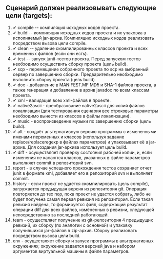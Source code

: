 ## Cценарий должен реализовывать следующие цели (targets):

1. ✔ compile -- компиляция исходных кодов проекта.
2. ✔ build -- компиляция исходных кодов проекта и их упаковка в исполняемый jar-архив. Компиляцию исходных кодов реализовать посредством вызова цели compile.
3. ✔ clean -- удаление скомпилированных классов проекта и всех временных файлов (если они есть).
4. ✔ test -- запуск junit-тестов проекта. Перед запуском тестов необходимо осуществить сборку проекта (цель build).
5. ✔ scp - перемещение собранного проекта по scp на выбранный сервер по завершению сборки. Предварительно необходимо выполнить сборку проекта (цель build)
6. ✔ doc - добавление в MANIFEST.MF MD5 и SHA-1 файлов проекта, а также генерация и добавление в архив javadoc по всем классам проекта.
7. ✔ xml - валидация всех xml-файлов в проекте.
8. ✔ native2ascii - преобразование native2ascii для копий файлов локализации (для тестирования сценария все строковые параметры необходимо вынести из классов в файлы локализации).
9. ✔ music - воспроизведение музыки по завершению сборки (цель build).
10. ✔ alt - создаёт альтернативную версию программы с измененными именами переменных и классов (используя задание replace/replaceregexp в файлах параметров) и упаковывает её в jar-архив. Для создания jar-архива использует цель build.
11. ✔ diff - осуществляет проверку состояния рабочей копии, и, если изменения не касаются классов, указанных в файле параметров выполняет commit в репозиторий svn.
12. report - в случае успешного прохождения тестов сохраняет отчет junit в формате xml, добавляет его в репозиторий svn и выполняет commit.
13. history - если проект не удаётся скомпилировать (цель compile), загружается предыдущая версия из репозитория git. Операция повторяется до тех пор, пока проект не удастся собрать, либо не будет получена самая первая ревизия из репозитория. Если такая ревизия найдена, то формируется файл, содержащий результат операции diff для всех файлов, измёненных в ревизии, следующей непосредственно за последней работающей.
14. team - осуществляет получение из git-репозитория 4 предыдущих ревизий, их сборку (по аналогии с основной) и упаковку получившихся jar-файлов в zip-архив. Сборку реализовать посредством вызова цели build.
15. env - осуществляет сборку и запуск программы в альтернативных окружениях; окружение задается версией java и набором аргументов виртуальной машины в файле параметров.
